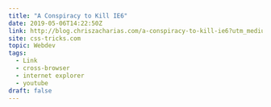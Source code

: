 ```yaml
---
title: "A Conspiracy to Kill IE6"
date: 2019-05-06T14:22:50Z
link: http://blog.chriszacharias.com/a-conspiracy-to-kill-ie6?utm_medium=RSS&utm_source=news.12bit.vn
site: css-tricks.com
topic: Webdev
tags:
  - Link
  - cross-browser
  - internet explorer
  - youtube
draft: false
---
```

